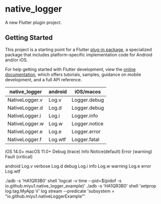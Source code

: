 # native_logger

A new Flutter plugin project.

## Getting Started

This project is a starting point for a Flutter
[plug-in package](https://flutter.dev/to/develop-plugins),
a specialized package that includes platform-specific implementation code for
Android and/or iOS.

For help getting started with Flutter development, view the
[online documentation](https://docs.flutter.dev), which offers tutorials,
samples, guidance on mobile development, and a full API reference.

| native_logger | android | iOS/macos | 
-|-|-
| NativeLogger.v | Log.v | Logger.debug |
| NativeLogger.d | Log.d | Logger.debug |
| NativeLogger.i | Log.i | Logger.info |
| NativeLogger.w | Log.w | Logger.notice |
| NativeLogger.e | Log.e | Logger.error |
| NativeLogger.f | Log.wtf | Logger.fatal |

iOS 14.0+ macOS 11.0+
 Debug (trace)
 Info
 Notice(default)
 Error (warning)
 Fault (critical)

 android
 Log.v verbose
 Log.d debug
 Log.i info
 Log.w warning
 Log.e error
 Log.wtf

  ./adb -s 'HA1QR3B0' shell 'logcat -v time --pid=$(pidof -s io.github.miyu1.native_logger_example)'
   ./adb -s 'HA1QR3B0' shell 'setprop log.tag.MyApp V' 
  log stream --predicate 'subsystem = "io.github.miyu1.nativeLoggerExample"'